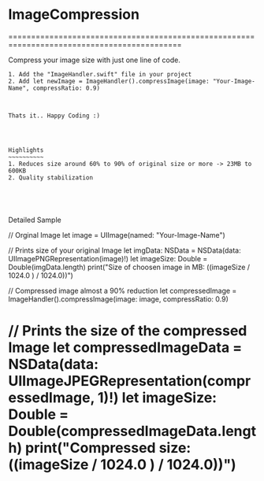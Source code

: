 # ImageCompression

============================================================================================  

Compress your image size with just one line of code.
~~~~~~~~~~~~~~~~~~~~~~~~~~~~~~~~~~~~~~~~~~~~~~~~~~~
1. Add the "ImageHandler.swift" file in your project 
2. Add let newImage = ImageHandler().compressImage(image: "Your-Image-Name", compressRatio: 0.9)



Thats it.. Happy Coding :)




Highlights
~~~~~~~~~~
1. Reduces size around 60% to 90% of original size or more -> 23MB to 600KB
2. Quality stabilization





~~~~~~~~~~~~~~~~~~~~~~~~~~~~~~~~~~~~~~~~~~~~~~~~~~~~~~~~~~~~~~~~~~~~~~~~~~~~~~~~~~~~~~~~~~~~
Detailed Sample

// Orginal Image
let image = UIImage(named: "Your-Image-Name")

// Prints size of your original Image
let imgData: NSData = NSData(data: UIImagePNGRepresentation(image)!)
let imageSize: Double = Double(imgData.length)
print("Size of choosen image in MB:  \((imageSize / 1024.0 ) / 1024.0))")
        
// Compressed image almost a 90% reduction
let compressedImage =  ImageHandler().compressImage(image: image, compressRatio: 0.9)

// Prints the size of the compressed Image
let compressedImageData = NSData(data: UIImageJPEGRepresentation(compressedImage, 1)!)
let imageSize: Double = Double(compressedImageData.length)
print("Compressed size: \((imageSize / 1024.0 ) / 1024.0))")
============================================================================================         
